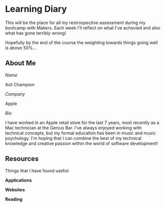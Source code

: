 # Learning Diary

This will be the place for all my restrospective assessment during my bootcamp with 
Makers. Each week I'll reflect on what I've achevied and also what has gone terribly 
wrong!

Hopefully by the end of the course the weighting towards things going well is above 
50%...

## About Me

*Name*

Asli Champion

*Company*

Apple

*Bio*

I have worked in an Apple retail store for the last 7 years, most recently as a Mac 
technician at the Genius Bar. I've always enjoyed working with technical 
concepts, but my formal education has been in music and music psychology. I'm hoping 
that I can combine the best of my technical knowledge and creative passion within 
the world of software development! 

## Resources

Things that I have found useful:

**Applications**


**Websites**


**Reading**


